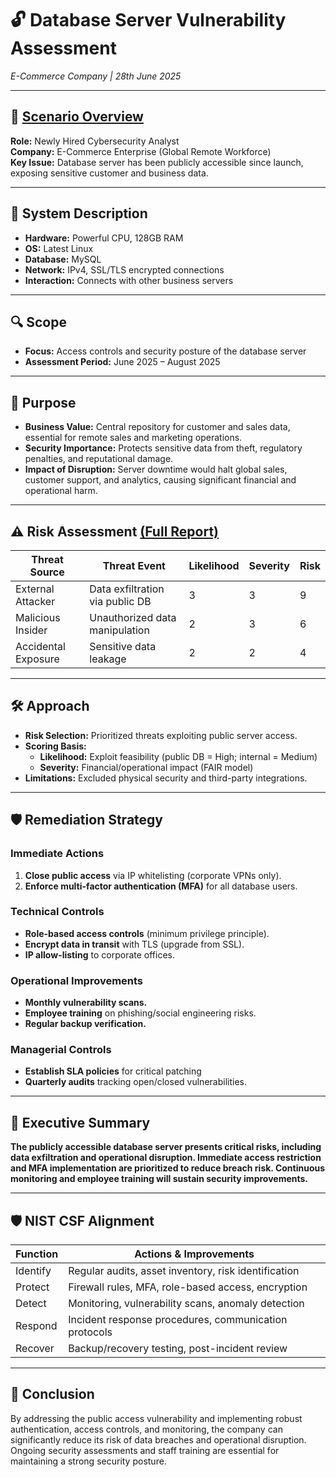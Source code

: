 # 🔓 Database Server Vulnerability Assessment  
*E-Commerce Company | 28th June 2025*

---

## 🏢 [Scenario Overview](https://github.com/petarmx/DBS-Vuln-Assessment/blob/32d7859a32fd1e09a7bbe7c214bc101787e51577/Scenario.pdf)

**Role:** Newly Hired Cybersecurity Analyst  
**Company:** E-Commerce Enterprise (Global Remote Workforce)  
**Key Issue:** Database server has been publicly accessible since launch, exposing sensitive customer and business data.

---

## 🐧 System Description

- **Hardware:** Powerful CPU, 128GB RAM  
- **OS:** Latest Linux  
- **Database:** MySQL  
- **Network:** IPv4, SSL/TLS encrypted connections  
- **Interaction:** Connects with other business servers

---

## 🔍 Scope

- **Focus:** Access controls and security posture of the database server  
- **Assessment Period:** June 2025 – August 2025  

---

## 🎯 Purpose

- **Business Value:** Central repository for customer and sales data, essential for remote sales and marketing operations.  
- **Security Importance:** Protects sensitive data from theft, regulatory penalties, and reputational damage.  
- **Impact of Disruption:** Server downtime would halt global sales, customer support, and analytics, causing significant financial and operational harm.

---

## ⚠️ Risk Assessment [(Full Report)](https://github.com/petarmx/DBS-Vuln-Assessment/blob/32d7859a32fd1e09a7bbe7c214bc101787e51577/Vulnerability%20assessment%20report.pdf)

| Threat Source         | Threat Event                        | Likelihood | Severity | Risk |
|----------------------|--------------------------------------|------------|----------|------|
| External Attacker    | Data exfiltration via public DB      | 3          | 3        | 9    |
| Malicious Insider    | Unauthorized data manipulation       | 2          | 3        | 6    |
| Accidental Exposure  | Sensitive data leakage               | 2          | 2        | 4    |

---

## 🛠️ Approach

- **Risk Selection:** Prioritized threats exploiting public server access.  
- **Scoring Basis:**  
  - **Likelihood:** Exploit feasibility (public DB = High; internal = Medium)  
  - **Severity:** Financial/operational impact (FAIR model)  
- **Limitations:** Excluded physical security and third-party integrations.

---

## 🛡️ Remediation Strategy

### Immediate Actions

1. **Close public access** via IP whitelisting (corporate VPNs only).
2. **Enforce multi-factor authentication (MFA)** for all database users.

### Technical Controls

- **Role-based access controls** (minimum privilege principle).
- **Encrypt data in transit** with TLS (upgrade from SSL).
- **IP allow-listing** to corporate offices.

### Operational Improvements

- **Monthly vulnerability scans.**
- **Employee training** on phishing/social engineering risks.
- **Regular backup verification.**

### Managerial Controls

- **Establish SLA policies** for critical patching
- **Quarterly audits** tracking open/closed vulnerabilities.

---

## 📝 Executive Summary

**The publicly accessible database server presents critical risks, including data exfiltration and operational disruption. Immediate access restriction and MFA implementation are prioritized to reduce breach risk. Continuous monitoring and employee training will sustain security improvements.**

---

## 🛡️ NIST CSF Alignment

| Function  | Actions & Improvements                                      |
|-----------|------------------------------------------------------------|
| Identify  | Regular audits, asset inventory, risk identification       |
| Protect   | Firewall rules, MFA, role-based access, encryption         |
| Detect    | Monitoring, vulnerability scans, anomaly detection         |
| Respond   | Incident response procedures, communication protocols      |
| Recover   | Backup/recovery testing, post-incident review              |

---

## 📂 Conclusion

By addressing the public access vulnerability and implementing robust authentication, access controls, and monitoring, the company can significantly reduce its risk of data breaches and operational disruption. Ongoing security assessments and staff training are essential for maintaining a strong security posture.

